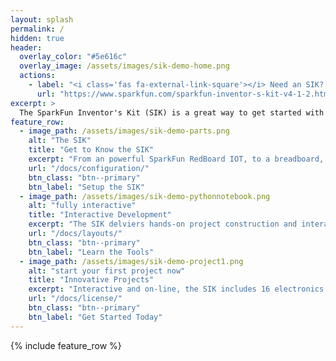```yaml
---
layout: splash
permalink: /
hidden: true
header:
  overlay_color: "#5e616c"
  overlay_image: /assets/images/sik-demo-home.png
  actions:
    - label: "<i class='fas fa-external-link-square'></i> Need an SIK? Get one at SparkFun!"
      url: "https://www.sparkfun.com/sparkfun-inventor-s-kit-v4-1-2.html"
excerpt: >
  The SparkFun Inventor's Kit (SIK) is a great way to get started with programming and hardware interaction with MicroPython
feature_row:
  - image_path: /assets/images/sik-demo-parts.png
    alt: "The SIK"
    title: "Get to Know the SIK"
    excerpt: "From an powerful SparkFun RedBoard IOT, to a breadboard, the SIK has all the parts needed for 16 projects!"
    url: "/docs/configuration/"
    btn_class: "btn--primary"
    btn_label: "Setup the SIK"
  - image_path: /assets/images/sik-demo-pythonnotebook.png
    alt: "fully interactive"
    title: "Interactive Development"
    excerpt: "The SIK delviers hands-on project construction and interactive, notebook-based MicroPython development."
    url: "/docs/layouts/"
    btn_class: "btn--primary"
    btn_label: "Learn the Tools"
  - image_path: /assets/images/sik-demo-project1.png
    alt: "start your first project now"
    title: "Innovative Projects"
    excerpt: "Interactive and on-line, the SIK includes 16 electronics projects that leverage MicroPython"
    url: "/docs/license/"
    btn_class: "btn--primary"
    btn_label: "Get Started Today"      
---
```


{% include feature_row %}

